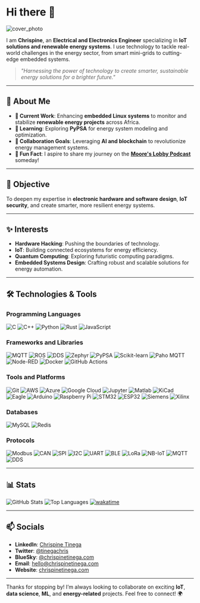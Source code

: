 # Hi there 👋

![cover_photo](https://github.com/user-attachments/assets/2589faaa-f8b0-4003-b55f-2289f7ee63c9)

I am **Chrispine**, an **Electrical and Electronics Engineer** specializing in **IoT solutions and renewable energy systems**. I use technology to tackle real-world challenges in the energy sector, from smart mini-grids to cutting-edge embedded systems.

> _"Harnessing the power of technology to create smarter, sustainable energy solutions for a brighter future."_

---

## 🌟 About Me

- **🔭 Current Work**: Enhancing **embedded Linux systems** to monitor and stabilize **renewable energy projects** across Africa.
- **🌱 Learning**: Exploring **PyPSA** for energy system modeling and optimization.
- **👯 Collaboration Goals**: Leveraging **AI and blockchain** to revolutionize energy management systems.
- **📜 Fun Fact**: I aspire to share my journey on the **[Moore's Lobby Podcast](https://www.allaboutcircuits.com/podcast/)** someday!

---

## 🥅 Objective

To deepen my expertise in **electronic hardware and software design**, **IoT security**, and create smarter, more resilient energy systems.

---

## ✨ Interests

- **Hardware Hacking**: Pushing the boundaries of technology.
- **IoT**: Building connected ecosystems for energy efficiency.
- **Quantum Computing**: Exploring futuristic computing paradigms.
- **Embedded Systems Design**: Crafting robust and scalable solutions for energy automation.

---

## 🛠️ Technologies & Tools

### Programming Languages

![C](https://img.shields.io/badge/-C-05122A?style=flat&logo=c)
![C++](https://img.shields.io/badge/-C++-05122A?style=flat&logo=cplusplus)
![Python](https://img.shields.io/badge/-Python-05122A?style=flat&logo=python)
![Rust](https://img.shields.io/badge/-Rust-05122A?style=flat&logo=rust)
![JavaScript](https://img.shields.io/badge/-JavaScript-05122A?style=flat&logo=javascript)

### Frameworks and Libraries

![MQTT](https://img.shields.io/badge/-MQTT-05122A?style=flat&logo=mqtt)
![ROS](https://img.shields.io/badge/-ROS-05122A?style=flat&logo=ros)
![DDS](https://img.shields.io/badge/-DDS-05122A?style=flat&logo=dds)
![Zephyr](https://img.shields.io/badge/-Zephyr-05122A?style=flat&logo=zephyrproject)
![PyPSA](https://img.shields.io/badge/-PyPSA-05122A?style=flat&logo=python)
![Scikit-learn](https://img.shields.io/badge/-Scikit--learn-05122A?style=flat&logo=scikit-learn)
![Paho MQTT](https://img.shields.io/badge/-Paho%20MQTT-05122A?style=flat&logo=eclipse-mosquitto)
![Node-RED](https://img.shields.io/badge/-Node--RED-05122A?style=flat&logo=node-red)
![Docker](https://img.shields.io/badge/-Docker-05122A?style=flat&logo=docker)
![GitHub Actions](https://img.shields.io/badge/-GitHub%20Actions-05122A?style=flat&logo=github-actions)

### Tools and Platforms

![Git](https://img.shields.io/badge/-Git-05122A?style=flat&logo=git)
![AWS](https://img.shields.io/badge/-AWS-05122A?style=flat&logo=amazon-aws)
![Azure](https://img.shields.io/badge/-Azure-05122A?style=flat&logo=microsoft-azure)
![Google Cloud](https://img.shields.io/badge/-Google%20Cloud-05122A?style=flat&logo=google-cloud)
![Jupyter](https://img.shields.io/badge/-Jupyter-05122A?style=flat&logo=jupyter)
![Matlab](https://img.shields.io/badge/-Matlab-05122A?style=flat&logo=mathworks)
![KiCad](https://img.shields.io/badge/-KiCad-05122A?style=flat&logo=kicad)
![Eagle](https://img.shields.io/badge/-Eagle-05122A?style=flat&logo=autodesk)
![Arduino](https://img.shields.io/badge/-Arduino-05122A?style=flat&logo=arduino)
![Raspberry Pi](https://img.shields.io/badge/-Raspberry%20Pi-05122A?style=flat&logo=raspberry-pi)
![STM32](https://img.shields.io/badge/-STM32-05122A?style=flat&logo=stmicroelectronics)
![ESP32](https://img.shields.io/badge/-ESP32-05122A?style=flat&logo=espressif)
![Siemens](https://img.shields.io/badge/-Siemens-05122A?style=flat&logo=siemens)
![Xilinx](https://img.shields.io/badge/-Xilinx-05122A?style=flat&logo=xilinx)

### Databases

![MySQL](https://img.shields.io/badge/-MySQL-05122A?style=flat&logo=mysql)
![Redis](https://img.shields.io/badge/-Redis-05122A?style=flat&logo=redis)

### Protocols

![Modbus](https://img.shields.io/badge/-Modbus-05122A?style=flat&logo=modbus)
![CAN](https://img.shields.io/badge/-CAN-05122A?style=flat&logo=can)
![SPI](https://img.shields.io/badge/-SPI-05122A?style=flat&logo=spi)
![I2C](https://img.shields.io/badge/-I2C-05122A?style=flat&logo=i2c)
![UART](https://img.shields.io/badge/-UART-05122A?style=flat&logo=uart)
![BLE](https://img.shields.io/badge/-BLE-05122A?style=flat&logo=bluetooth)
![LoRa](https://img.shields.io/badge/-LoRa-05122A?style=flat&logo=lora)
![NB-IoT](https://img.shields.io/badge/-NB--IoT-05122A?style=flat&logo=nb-iot)
![MQTT](https://img.shields.io/badge/-MQTT-05122A?style=flat&logo=mqtt)
![DDS](https://img.shields.io/badge/-DDS-05122A?style=flat&logo=dds)

---

## 📊 Stats

![GitHub Stats](https://github-readme-stats.vercel.app/api?username=tinegachris&show_icons=true&theme=default)
![Top Languages](https://github-readme-stats.vercel.app/api/top-langs/?username=tinegachris&layout=compact&theme=default&hide=jupyter%20notebook)
[![wakatime](https://wakatime.com/badge/user/3ce439a6-8be8-47be-9465-ada7b3dacf7e.svg)](https://wakatime.com/@3ce439a6-8be8-47be-9465-ada7b3dacf7e)

---

## 📫 Socials

- **LinkedIn**: [Chrispine Tinega](https://linkedin.com/in/tinegachris)
- **Twitter**: [@tinegachris](https://twitter.com/tinegachris)
- **BlueSky**: [@chrispinetinega.com](https://bsky.app/profile/chrispinetinega.com)
- **Email**: [hello@chrispinetinega.com](mailto:hello@chrispinetinega.com)
- **Website**: [chrispinetinega.com](https://chrispinetinega.com)

---

Thanks for stopping by! I’m always looking to collaborate on exciting **IoT**, **data science**, **ML**, and **energy-related** projects. Feel free to connect! 🌍
